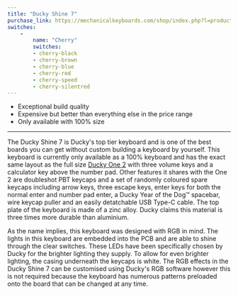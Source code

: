 ```yaml
---
title: "Ducky Shine 7"
purchase_link: https://mechanicalkeyboards.com/shop/index.php?l=product_detail&p=4332
switches:
    -
        name: "Cherry"
        switches:
        - cherry-black
        - cherry-brown
        - cherry-blue
        - cherry-red
        - cherry-speed
        - cherry-silentred
---
```


- Exceptional build quality
- Expensive but better than everything else in the price range
- Only available with 100% size

---

The Ducky Shine 7 is Ducky's top tier keyboard and is one of the best boards you can get without custom building a keyboard by yourself. This keyboard is currently only available as a 100% keyboard and has the exact same layout as the full size [Ducky One 2](/keyboards/ducky-one-2) with three volume keys and a calculator key above the number pad. Other features it shares with the One 2 are doubleshot PBT keycaps and a set of randomly coloured spare keycaps including arrow keys, three escape keys, enter keys for both the normal enter and number pad enter, a Ducky Year of the Dog™ spacebar, wire keycap puller and an easily detatchable USB Type-C cable. The top plate of the keyboard is made of a zinc alloy. Ducky claims this material is three times more durable than aluminium.

As the name implies, this keyboard was designed with RGB in mind. The lights in this keyboard are embedded into the PCB and are able to shine through the clear switches. These LEDs have been specifically chosen by Ducky for the brighter lighting they supply. To allow for even brighter lighting, the casing underneath the keycaps is white. The RGB effects in the Ducky Shine 7 can be customised using Ducky's RGB software however this is not required because the keyboard has numerous patterns preloaded onto the board that can be changed at any time.
